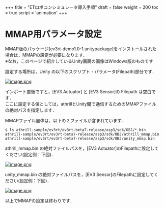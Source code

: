 +++
title = "ETロボコンシミュレータ導入手順"
draft = false
weight = 200
toc = true
script = 'animation'
+++

# MMAP用パラメータ設定

MMAP版のパッケージ[ev3rt-demo1.0-1.unitypackage]をインストールされた場合は，MMAPの設定が必要になります．  
※なお，このページで紹介しているUnity画面の画像はWindows版のものです

設定する場所は，Unity の以下のスクリプト・パラメータ(Filepath)部分です．

[![image.png](https://qiita-user-contents.imgix.net/https%3A%2F%2Fqiita-image-store.s3.ap-northeast-1.amazonaws.com%2F0%2F244147%2Feed2a22a-e74b-9e8f-0774-6ca34783a6e4.png?ixlib=rb-1.2.2&auto=format&gif-q=60&q=75&s=b6a404498493184bdc1bcfe3d2749bad)](https://qiita-user-contents.imgix.net/https%3A%2F%2Fqiita-image-store.s3.ap-northeast-1.amazonaws.com%2F0%2F244147%2Feed2a22a-e74b-9e8f-0774-6ca34783a6e4.png?ixlib=rb-1.2.2&auto=format&gif-q=60&q=75&s=b6a404498493184bdc1bcfe3d2749bad)

インポート直後ですと，[EV3 Actuator] と [EV3 Sensor]の Filepath は空白です．  
ここに設定する値としては，athrillとUnity間で通信するためのMMAPファイルの絶対パスを指定します．

MMAPファイル自体は，以下の２ファイルが含まれています．

```
$ ls athrill-sample/ev3rt/ev3rt-beta7-release/asp3/sdk/OBJ/*.bin
athrill-sample/ev3rt/ev3rt-beta7-release/asp3/sdk/OBJ/athrill_mmap.bin
athrill-sample/ev3rt/ev3rt-beta7-release/asp3/sdk/OBJ/unity_mmap.bin
```

athrill_mmap.bin の絶対ファイルパスを，[EV3 Actuator]のFilepathに設定してください(設定例：下図)．

[![image.png](https://qiita-user-contents.imgix.net/https%3A%2F%2Fqiita-image-store.s3.ap-northeast-1.amazonaws.com%2F0%2F244147%2Fbac2a522-ef60-83de-3847-593907d4caa3.png?ixlib=rb-1.2.2&auto=format&gif-q=60&q=75&s=7b5daec21b535117b589967d8817fa69)](https://qiita-user-contents.imgix.net/https%3A%2F%2Fqiita-image-store.s3.ap-northeast-1.amazonaws.com%2F0%2F244147%2Fbac2a522-ef60-83de-3847-593907d4caa3.png?ixlib=rb-1.2.2&auto=format&gif-q=60&q=75&s=7b5daec21b535117b589967d8817fa69)

unity_mmap.bin の絶対ファイルパスを，[EV3 Sensor]のFilepathに設定してください(設定例：下図)．

[![image.png](https://qiita-user-contents.imgix.net/https%3A%2F%2Fqiita-image-store.s3.ap-northeast-1.amazonaws.com%2F0%2F244147%2F95b47a49-4904-16dd-f568-09d285afd2a1.png?ixlib=rb-1.2.2&auto=format&gif-q=60&q=75&s=c00912d532173b48318ebd94f6deec5a)](https://qiita-user-contents.imgix.net/https%3A%2F%2Fqiita-image-store.s3.ap-northeast-1.amazonaws.com%2F0%2F244147%2F95b47a49-4904-16dd-f568-09d285afd2a1.png?ixlib=rb-1.2.2&auto=format&gif-q=60&q=75&s=c00912d532173b48318ebd94f6deec5a)

以上でMMAPの設定は終わりです．